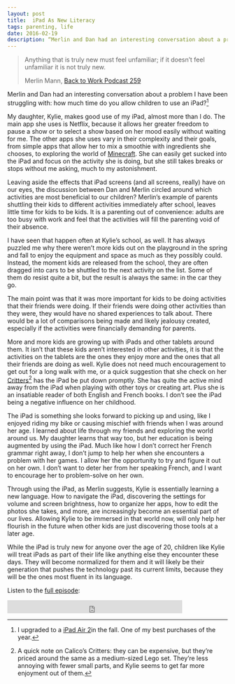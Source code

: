 ```yaml
---
layout: post
title:  iPad As New Literacy
tags: parenting, life
date: 2016-02-19
description: “Merlin and Dan had an interesting conversation about a problem I have been struggling with. How much time do you allow children to use an iPad?”
---
```


> Anything that is truly new must feel unfamiliar; if it doesn’t feel unfamiliar it is not truly new. 
>  
> Merlin Mann, [Back to Work Podcast 259](http://5by5.tv/b2w/259 "Back to Work Podcast 259")

Merlin and Dan had an interesting conversation about a problem I have been struggling with: how much time do you allow children to use an iPad?[^1]

My daughter, Kylie, makes good use of my iPad, almost more than I do. The main app she uses is Netflix, because it allows her greater freedom to pause a show or to select a show based on her mood easily without waiting for me. The other apps she uses vary in their complexity and their goals, from simple apps that allow her to mix a smoothie with ingredients she chooses, to exploring the world of [Minecraft](https://geo.itunes.apple.com/us/app/minecraft-pocket-edition/id479516143?mt=8&at=10l4Qt "Minecraft"). She can easily get sucked into the iPad and focus on the activity she is doing, but she still takes breaks or stops without me asking, much to my astonishment. 

Leaving aside the effects that iPad screens (and all screens, really) have on our eyes, the discussion between Dan and Merlin circled around which activities are most beneficial to our children? Merlin’s example of parents shuttling their kids to different activities immediately after school, leaves little time for kids to be kids. It is a parenting out of convenience: adults are too busy with work and feel that the activities will fill the parenting void of their absence. 

I have seen that happen often at Kylie’s school, as well. It has always puzzled me why there weren’t more kids out on the playground in the spring and fall to enjoy the equipment and space as much as they possibly could. Instead, the moment kids are released from the school, they are often dragged into cars to be shuttled to the next activity on the list. Some of them do resist quite a bit, but the result is always the same: in the car they go. 

The main point was that it was more important for kids to be doing activities that their friends were doing. If their friends were doing other activities than they were, they would have no shared experiences to talk about. There would be a lot of comparisons being made and likely jealousy created, especially if the activities were financially demanding for parents. 

More and more kids are growing up with iPads and other tablets around them. It isn’t that these kids aren’t interested in other activities, it is that the activities on the tablets are the ones they enjoy more and the ones that all their friends are doing as well. Kylie does not need much encouragement to get out for a long walk with me, or a quick suggestion that she check on her [Critters](http://www.amazon.com/s/ref=as_li_ss_tl?_encoding=UTF8&camp=1789&creative=390957&field-keywords=calico%20critters&linkCode=ur2&sprefix=critters%2Caps%2C208&tag=four0b-20&url=search-alias%3Dtoys-and-games&linkId=SUZX37MOWLL3GJC3 "Calico Critters")[^2] has the iPad be put down promptly. She has quite the active mind away from the iPad when playing with other toys or creating art. Plus she is an insatiable reader of both English and French books. I don’t see the iPad being a negative influence on her childhood.

The iPad is something she looks forward to picking up and using, like I enjoyed riding my bike or causing mischief with friends when I was around her age. I learned about life through my friends and exploring the world around us. My daughter learns that way too, but her education is being augmented by using the iPad. Much like how I don’t correct her French grammar right away, I don’t jump to help her when she encounters a problem with her games. I allow her the opportunity to try and figure it out on her own. I don’t want to deter her from her speaking French, and I want to encourage her to problem-solve on her own. 

Through using the iPad, as Merlin suggests, Kylie is essentially learning a new language. How to navigate the iPad, discovering the settings for volume and screen brightness, how to organize her apps, how to edit the photos she takes, and more, are increasingly become an essential part of our lives. Allowing Kylie to be immersed in that world now, will only help her flourish in the future when other kids are just discovering those tools at a later age. 

While the iPad is truly new for anyone over the age of 20, children like Kylie will treat iPads as part of their life like anything else they encounter these days. They will become normalized for them and it will likely be their generation that pushes the technology past its current limits, because they will be the ones most fluent in its language. 

Listen to the [full episode](http://5by5.tv/b2w/259 "Back to Work Podcast 259"):

<iframe width="400" height="30" src="http://5by5.tv/audio_embed/?s=b2w%2F2016%2Fb2w-259.mp3" frameborder="0" scrolling="no" allowfullscreen></iframe>

[^1]:	I upgraded to a [iPad Air 2](ttp://www.amazon.com/gp/product/B00OTWNSMM/ref=as_li_tl?ie=UTF8&camp=1789&creative=390957&creativeASIN=B00OTWNSMM&linkCode=as2&tag=four0b-20&linkId=WGQX2KCNFSZXPLCS "iPad Air 2")in the fall. One of my best purchases of the year. 

[^2]:	A quick note on Calico’s Critters: they can be expensive, but they’re priced around the same as a medium-sized Lego set. They’re less annoying with fewer small parts, and Kylie seems to get far more enjoyment out of them. 
